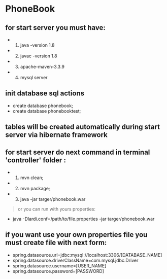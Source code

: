 # PhoneBook

## for start server you must have:
 * 1) java -version 1.8
 * 2) javac -version 1.8
 * 3) apache-maven-3.3.9
 * 4) mysql server

## init database sql actions
 * create database phonebook;
 * create database phonebooktest;

## tables will be created automatically during start server via hibernate framework

## for start server do next command in terminal 'controller' folder :

 * 1) mvn clean;
 * 2) mvn package;
 * 3) java -jar targer/phonebook.war

 > or you can run with yours properties:
 * java -Dlardi.conf=/path/to/file.properties -jar targer/phonebook.war

## if you want use your own properties file you must create file with next form:

 * spring.datasource.url=jdbc:mysql://localhost:3306/[DATABASE_NAME]
 * spring.datasource.driverClassName=com.mysql.jdbc.Driver
 * spring.datasource.username=[USER_NAME]
 * spring.datasource.password=[PASSWORD]
